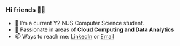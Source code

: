 ### Hi friends 👋👋

- 🌱 I’m a current Y2 NUS Computer Science student.
- 🔭 Passionate in areas of **Cloud Computing and Data Analytics**
- 📫 Ways to reach me:  [LinkedIn](www.linkedin.com/in/ziyitay) or [Email](ziyitay1@gmail.com)

<!--
**tayziyi/tayziyi** is a ✨ _special_ ✨ repository because its `README.md` (this file) appears on your GitHub profile.

Here are some ideas to get you started:

- 🔭 I’m currently working on ...
- 🌱 I’m currently learning ...
- 👯 I’m looking to collaborate on ...
- 🤔 I’m looking for help with ...
- 💬 Ask me about ...
- 📫 How to reach me: ...
- 😄 Pronouns: ...
- ⚡ Fun fact: ...
-->
